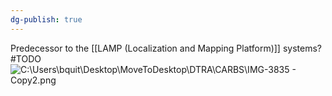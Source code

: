 ```yaml
---
dg-publish: true
---
```

Predecessor to the [[LAMP (Localization and Mapping Platform)]] systems? #TODO 
![C:\Users\bquit\Desktop\MoveToDesktop\DTRA\CARBS\IMG-3835 - Copy2.png](https://lh6.googleusercontent.com/TSKAmFUwE3lkkhC3KVNN3fe6eKgk0LPMmiU81WNvYAPoLcJWvCus_0UNJyASExNCfInrGQjkctm-YQ0ytjhlCoizPpdnWQ5wasXNaAsJtycrqMuHzVQ9IfARV4cia5XQzS_uPbF_p35s726kSOjKGX5D2w=nw)